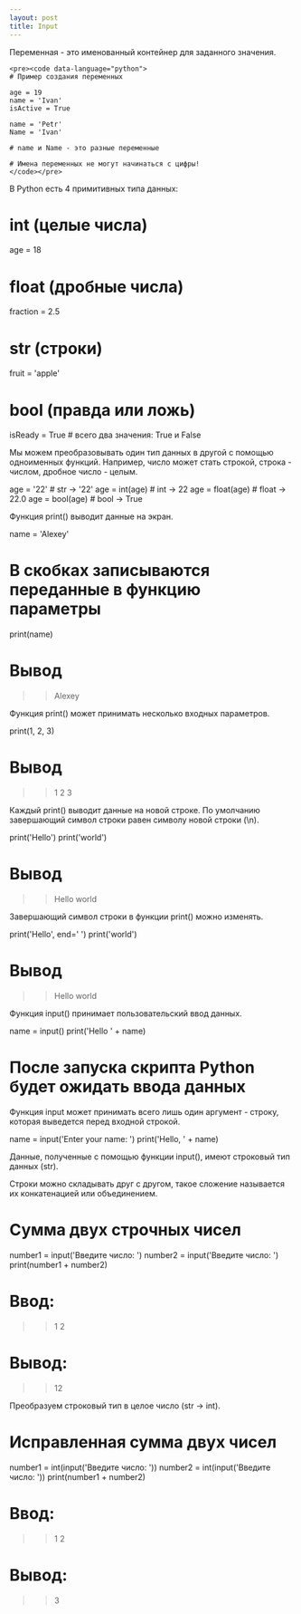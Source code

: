 ```yaml
---
layout: post
title: Input
---
```


Переменная - это именованный контейнер для заданного значения.

	<pre><code data-language="python">
	# Пример создания переменных

	age = 19
	name = 'Ivan'
	isActive = True

	name = 'Petr'
	Name = 'Ivan'

	# name и Name - это разные переменные

	# Имена переменных не могут начинаться с цифры!
	</code></pre>
В Python есть 4 примитивных типа данных:

# int (целые числа)
age = 18

# float (дробные числа)
fraction = 2.5

# str (строки)
fruit = 'apple'

# bool (правда или ложь)
isReady = True # всего два значения: True и False

Мы можем преобразовывать один тип данных в другой с помощью одноименных функций. Например, число может стать строкой, строка - числом, дробное число - целым.

age = '22' # str -> '22'
age = int(age) # int -> 22
age = float(age) # float -> 22.0
age = bool(age) # bool -> True

Функция print() выводит данные на экран.

name = 'Alexey'
# В скобках записываются переданные в функцию параметры
print(name)

# Вывод
>> Alexey

Функция print() может принимать несколько входных параметров.

print(1, 2, 3)

# Вывод
>> 1 2 3

Каждый print() выводит данные на новой строке. По умолчанию завершающий символ строки равен символу новой строки (\n).

print('Hello')
print('world')

# Вывод
>> Hello
>> world

Завершающий символ строки в функции print() можно изменять.

print('Hello', end=' ')
print('world')

# Вывод
>> Hello world

Функция input() принимает пользовательский ввод данных.

name = input()
print('Hello ' + name)
# После запуска скрипта Python будет ожидать ввода данных

Функция input может принимать всего лишь один аргумент - строку, которая выведется перед входной строкой.

name = input('Enter your name: ')
print('Hello, ' + name)

Данные, полученные с помощью функции input(), имеют строковый тип данных (str).

Строки можно складывать друг с другом, такое сложение называется их конкатенацией или объединением.

# Сумма двух строчных чисел
number1 = input('Введите число: ')
number2 = input('Введите число: ')
print(number1 + number2)

# Ввод:
>> 1
>> 2
# Вывод:
>> 12

Преобразуем строковый тип в целое число (str -> int).

# Исправленная сумма двух чисел
number1 = int(input('Введите число: '))
number2 = int(input('Введите число: '))
print(number1 + number2)

# Ввод:
>> 1
>> 2
# Вывод:
>> 3
